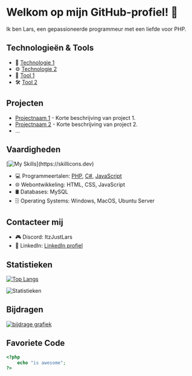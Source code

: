 

# Welkom op mijn GitHub-profiel! 👋

Ik ben Lars, een gepassioneerde programmeur met een liefde voor PHP.

## Technologieën & Tools

- 🚀 [Technologie 1](link_naar_technologie1) 
- ⚙️ [Technologie 2](link_naar_technologie2)
- 🔧 [Tool 1](link_naar_tool1)
- 🛠️ [Tool 2](link_naar_tool2)

## Projecten

- [Projectnaam 1](link_naar_project1) - Korte beschrijving van project 1.
- [Projectnaam 2](link_naar_project2) - Korte beschrijving van project 2.
- ...

## Vaardigheden
[![My Skills](https://skillicons.dev/icons?i=js,html,css,php,cs,wordpress,mysql,swift,vscode,)](https://skillicons.dev)

- 💻 Programmeertalen: [PHP](link_naar_taal1), [C#](link_naar_taal2), [JavaScript](link_naar_taal3)
- 🌐 Webontwikkeling: HTML, CSS, JavaScript
- 🛢️ Databases: MySQL
- 🗄️ Operating Systems: Windows, MacOS, Ubuntu Server

## Contacteer mij

- 🎮 Discord: ItzJustLars
- 🔗 LinkedIn: [LinkedIn profiel](link_naar_linkedin)

## Statistieken

[![Top Langs](https://github-readme-stats.vercel.app/api/top-langs/?username=ItsLars03&theme=radical)](https://github.com/anuraghazra/github-readme-stats)

![Statistieken](https://github-readme-stats.vercel.app/api?username=ItsLars03&show_icons=true&theme=radical)

## Bijdragen

[![bijdrage grafiek](https://github-readme-streak-stats.herokuapp.com/?user=ItsLars03)](https://git.io/streak-stats)

## Favoriete Code

```php
<?php
    echo "is awesome";
?>
